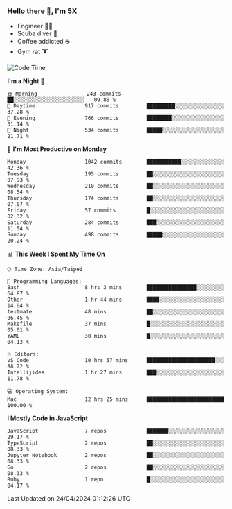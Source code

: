 ### Hello there 👋, I'm 5X

* Engineer 👨‍💻
* Scuba diver 🤿
* Coffee addicted ☕️
* Gym rat 🏋️

<!--START_SECTION:waka-->
![Code Time](http://img.shields.io/badge/Code%20Time-926%20hrs%2034%20mins-blue)

**I'm a Night 🦉** 

```text
🌞 Morning                243 commits         ██░░░░░░░░░░░░░░░░░░░░░░░   09.88 % 
🌆 Daytime                917 commits         █████████░░░░░░░░░░░░░░░░   37.28 % 
🌃 Evening                766 commits         ████████░░░░░░░░░░░░░░░░░   31.14 % 
🌙 Night                  534 commits         █████░░░░░░░░░░░░░░░░░░░░   21.71 % 
```
📅 **I'm Most Productive on Monday** 

```text
Monday                   1042 commits        ███████████░░░░░░░░░░░░░░   42.36 % 
Tuesday                  195 commits         ██░░░░░░░░░░░░░░░░░░░░░░░   07.93 % 
Wednesday                210 commits         ██░░░░░░░░░░░░░░░░░░░░░░░   08.54 % 
Thursday                 174 commits         ██░░░░░░░░░░░░░░░░░░░░░░░   07.07 % 
Friday                   57 commits          █░░░░░░░░░░░░░░░░░░░░░░░░   02.32 % 
Saturday                 284 commits         ███░░░░░░░░░░░░░░░░░░░░░░   11.54 % 
Sunday                   498 commits         █████░░░░░░░░░░░░░░░░░░░░   20.24 % 
```


📊 **This Week I Spent My Time On** 

```text
🕑︎ Time Zone: Asia/Taipei

💬 Programming Languages: 
Bash                     8 hrs 3 mins        ████████████████░░░░░░░░░   64.87 % 
Other                    1 hr 44 mins        ████░░░░░░░░░░░░░░░░░░░░░   14.04 % 
textmate                 48 mins             ██░░░░░░░░░░░░░░░░░░░░░░░   06.45 % 
Makefile                 37 mins             █░░░░░░░░░░░░░░░░░░░░░░░░   05.01 % 
YAML                     30 mins             █░░░░░░░░░░░░░░░░░░░░░░░░   04.13 % 

🔥 Editors: 
VS Code                  10 hrs 57 mins      ██████████████████████░░░   88.22 % 
Intellijidea             1 hr 27 mins        ███░░░░░░░░░░░░░░░░░░░░░░   11.78 % 

💻 Operating System: 
Mac                      12 hrs 25 mins      █████████████████████████   100.00 % 
```

**I Mostly Code in JavaScript** 

```text
JavaScript               7 repos             ███████░░░░░░░░░░░░░░░░░░   29.17 % 
TypeScript               2 repos             ██░░░░░░░░░░░░░░░░░░░░░░░   08.33 % 
Jupyter Notebook         2 repos             ██░░░░░░░░░░░░░░░░░░░░░░░   08.33 % 
Go                       2 repos             ██░░░░░░░░░░░░░░░░░░░░░░░   08.33 % 
Ruby                     1 repo              █░░░░░░░░░░░░░░░░░░░░░░░░   04.17 % 
```




 Last Updated on 24/04/2024 01:12:26 UTC
<!--END_SECTION:waka-->
